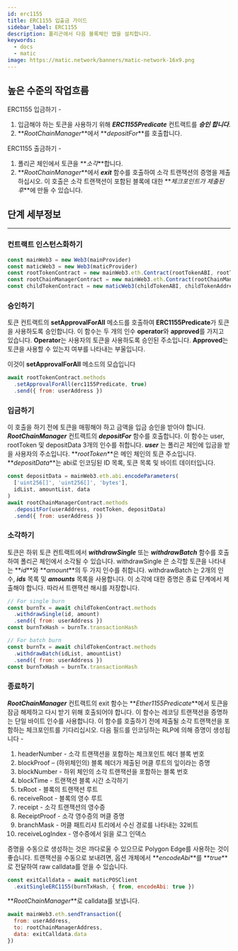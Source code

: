 ```yaml
---
id: erc1155
title: ERC1155 입출금 가이드
sidebar_label: ERC1155
description: 폴리곤에서 다음 블록체인 앱을 설치합니다.
keywords:
  - docs
  - matic
image: https://matic.network/banners/matic-network-16x9.png
---
```


## 높은 수준의 작업흐름

ERC1155 입금하기 -

1. 입금해야 하는 토큰을 사용하기 위해 **_ERC1155Predicate_** 컨트랙트를 **_승인 합니다_**.
2. **_RootChainManager_**에서 **_depositFor_**를 호출합니다.

ERC1155 출금하기 -

1. 폴리곤 체인에서 토큰을 **_소각_**합니다.
2. **_RootChainManager_**에서 **_exit_** 함수를 호출하여 소각 트랜잭션의 증명을 제출하십시오. 이 호출은 소각 트랜잭션이 포함된 블록에 대한 **_체크포인트가 제출된 후_**에 만들 수 있습니다.

## 단계 세부정보
---

### 컨트랙트 인스턴스화하기
```js
const mainWeb3 = new Web3(mainProvider)
const maticWeb3 = new Web3(maticProvider)
const rootTokenContract = new mainWeb3.eth.Contract(rootTokenABI, rootTokenAddress)
const rootChainManagerContract = new mainWeb3.eth.Contract(rootChainManagerABI, rootChainManagerAddress)
const childTokenContract = new maticWeb3(childTokenABI, childTokenAddress)
```

### 승인하기
토큰 컨트랙트의 **setApprovalForAll** 메소드를 호출하여 **ERC1155Predicate**가 토큰을 사용하도록 승인합니다. 이 함수는 두 개의 인수 **operator**와 **approved**를 가지고 있습니다. **Operator**는 사용자의 토큰을 사용하도록 승인된 주소입니다. **Approved**는 토큰을 사용할 수 있는지 여부를 나타내는 부울입니다.

이것이 **setApprovalForAll** 메소드의 모습입니다
```js
await rootTokenContract.methods
  .setApprovalForAll(erc1155Predicate, true)
  .send({ from: userAddress })
```

### 입금하기
이 호출을 하기 전에 토큰을 매핑해야 하고 금액을 입금 승인을 받아야 합니다.  
**_RootChainManager_** 컨트랙트의 **_depositFor_** 함수를 호출합니다. 이 함수는 user, rootToken 및 depositData 3개의 인수를 취합니다. **_user_** 는 폴리곤 체인에 입금을 받을 사용자의 주소입니다. **_rootToken_**은 메인 체인의 토큰 주소입니다. **_depositData_**는 abi로 인코딩된 ID 목록, 토큰 목록 및 바이트 데이터입니다.
```js
const depositData = mainWeb3.eth.abi.encodeParameters(
  ['uint256[]', 'uint256[]', 'bytes'],
  idList, amountList, data
)
await rootChainManagerContract.methods
  .depositFor(userAddress, rootToken, depositData)
  .send({ from: userAddress })
```

### 소각하기
토큰은 하위 토큰 컨트랙트에서 **_withdrawSingle_** 또는 **_withdrawBatch_** 함수를 호출하여 폴리곤 체인에서 소각될 수 있습니다. withdrawSingle 은 소각할 토큰을 나타내는 **_id_**와 **_amount_**의 두 가지 인수를 취합니다. withdrawBatch 는 2개의 인수, **_ids_** 목록 및 **_amounts_** 목록을 사용합니다. 이 소각에 대한 증명은 종료 단계에서 제출해야 합니다. 따라서 트랜잭션 해시를 저장합니다.
```js
// For single burn
const burnTx = await childTokenContract.methods
  .withdrawSingle(id, amount)
  .send({ from: userAddress })
const burnTxHash = burnTx.transactionHash
```
```js
// For batch burn
const burnTx = await childTokenContract.methods
  .withdrawBatch(idList, amountList)
  .send({ from: userAddress })
const burnTxHash = burnTx.transactionHash
```

### 종료하기
**_RootChainManager_** 컨트랙트의 exit 함수는 **_Ether1155Predicate_**에서 토큰을 잠금 해제하고 다시 받기 위해 호출되어야 합니다. 이 함수는 레코딩 트랜잭션을 증명하는 단일 바이트 인수를 사용합니다. 이 함수를 호출하기 전에 제출될 소각 트랜잭션을 포함하는 체크포인트를 기다리십시오. 다음 필드를 인코딩하는 RLP에 의해 증명이 생성됩니다 -

1. headerNumber - 소각 트랜잭션을 포함하는 체크포인트 헤더 블록 번호
2. blockProof – (하위체인의) 블록 헤더가 제출된 머클 루트의 잎이라는 증명
3. blockNumber - 하위 체인의 소각 트랜잭션을 포함하는 블록 번호
4. blockTime - 트랜잭션 블록 시간 소각하기
5. txRoot - 블록의 트랜잭션 루트
6. receiveRoot - 블록의 영수 루트
7. receipt - 소각 트랜잭션의 영수증
8. ReceiptProof - 소각 영수증의 머클 증명
9. branchMask - 머클 패트리샤 트리에서 수신 경로를 나타내는 32비트
10. receiveLogIndex - 영수증에서 읽을 로그 인덱스

증명을 수동으로 생성하는 것은 까다로울 수 있으므로 Polygon Edge를 사용하는 것이 좋습니다. 트랜잭션을 수동으로 보내려면, 옵션 개체에서 **_encodeAbi_**를 **_true_**로 전달하여 raw calldata를 얻을 수 있습니다.
```js
const exitCalldata = await maticPOSClient
  .exitSingleERC1155(burnTxHash, { from, encodeAbi: true })
```

**_RootChainManager_**로 calldata를 보냅니다.
```js
await mainWeb3.eth.sendTransaction({
  from: userAddress,
  to: rootChainManagerAddress,
  data: exitCalldata.data
})
```
